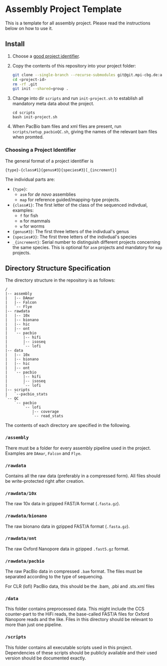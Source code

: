 # Assembly Project Template

This is a template for all assembly project. Please read the instructions below
on how to use it.


## Install

1. Choose a [good project identifier](#choosing-a-project-identifier).
2. Copy the contents of this repository into your project folder:

   ```sh
   git clone --single-branch --recurse-submodules git@git.mpi-cbg.de:assembly/assembly-project-template.git <project-id>
   cd <project-id>
   rm -rf .git
   git init --shared=group .
   ```

3. Change into dir `scripts` and run `init-project.sh` to establish all mandatory meta data about
   the project.
   ```
   cd scripts
   bash init-project.sh
   ```

4. When PacBio bam files and xml files are present, run `scripts/setup_pacbioQC.sh`, giving the names of the relevant bam files when promted.

### Choosing a Project Identifier

The general format of a project identifier is

    {type}-{class#1}{genus#3}{species#3}[_{increment}]

The individual parts are:

- `{type}`:
    - `asm` for _de novo_ assemblies
    - `map` for reference guided/mapping-type projects.
- `{class#1}`: The first letter of the class of the sequenced indivdual,
  examples:
    - `f` for fish
    - `m` for mammals
    - `w` for worms
- `{genus#3}`: The first three letters of the indivdual's genus
- `{species#3}`: The first three letters of the indivdual's species
- `_{increment}`: Serial number to distinguish different projects concerning
  the same species. This is optional for `asm` projects and mandatory for `map`
  projects.

## Directory Structure Specification

The directory structure in the repository is as follows:

```
/
|-- assembly
|   |-- DAmar
|   |-- Falcon
|   `-- Flye
|-- rawdata
|   |-- 10x
|   |-- bionano
|   |-- hic
|   |-- ont
|   `-- pacbio
|       |-- hifi
|       |-- isoseq
|       `-- lofi
|-- data
|   |-- 10x
|   |-- bionano
|   |-- hic
|   |-- ont
|   `-- pacbio
|       |-- hifi
|       |-- isoseq
|       `-- lofi
|-- scripts
|   `--pacbio_stats
`-- QC
    `-- pacbio
        `-- lofi
            |-- coverage
            `-- read_stats
```

The contents of each directory are specified in the following.


### `/assembly`

There must be a folder for every assembly pipeline used in the project. Examples are `DAmar`, `Falcon` and `Flye`.

### `/rawdata`

Contains all the raw data (preferably in a compressed form). All files should be write-protected right after creation.

### `/rawdata/10x`

The raw 10x data in gzipped FAST/A format (`.fasta.gz`).

### `/rawdata/bionano`

The raw bionano data in gzipped FAST/A format (`.fasta.gz`).

### `/rawdata/ont`

The raw Oxford Nanopore data in gzipped `.fast5.gz` format.

### `/rawdata/pacbio`

The raw PacBio data in compressed `.bam` format. The files must be separated
according to the type of sequencing.

For CLR (lofi) PacBio data, this should be the .bam, .pbi and .sts.xml files

### `/data`

This folder contains preprocessed data. This might include the CCS counter-part
to the HiFi reads, the base-called FAST/A files for Oxford Nanopore reads and
the like. Files in this directory should be relevant to more than just one
pipeline.

### `/scripts`

This folder contains all executable scripts used in this project. Dependencies
of these scripts should be publicly available and their used version should be
documented exactly.
